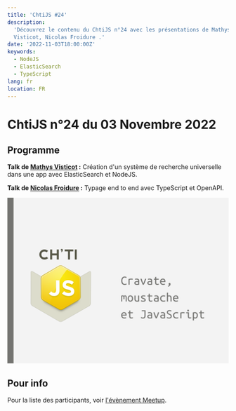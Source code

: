 ```yaml
---
title: 'ChtiJS #24'
description:
  'Découvrez le contenu du ChtiJS n°24 avec les présentations de Mathys
  Visticot, Nicolas Froidure .'
date: '2022-11-03T18:00:00Z'
keywords:
  - NodeJS
  - ElasticSearch
  - TypeScript
lang: fr
location: FR
---
```


# ChtiJS n°24 du 03 Novembre 2022

## Programme

**Talk de [Mathys Visticot](https://github.com/amnezziaa) :** Création d'un
système de recherche universelle dans une app avec ElasticSearch et NodeJS.

**Talk de [Nicolas Froidure](https://insertafter.com/fr/a_propos.html) :**
Typage end to end avec TypeScript et OpenAPI.

![Pictured](../../public/images/banner.png '▬')

## Pour info

Pour la liste des participants, voir
[l'évènement Meetup](https://www.meetup.com/francejs/events/289166029/).
